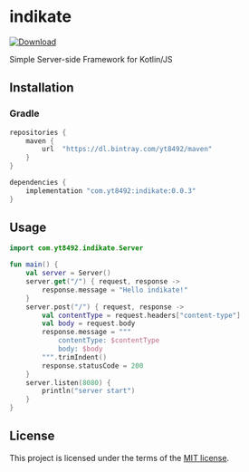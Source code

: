 # indikate
[ ![Download](https://api.bintray.com/packages/yt8492/maven/indikate/images/download.svg?version=0.0.3) ](https://bintray.com/yt8492/maven/indikate/0.0.3/link)

Simple Server-side Framework for Kotlin/JS

## Installation

### Gradle

```groovy
repositories {
    maven {
        url  "https://dl.bintray.com/yt8492/maven" 
    }
}

dependencies {
    implementation "com.yt8492:indikate:0.0.3"
}
```

## Usage

```kotlin
import com.yt8492.indikate.Server

fun main() {
    val server = Server()
    server.get("/") { request, response ->
        response.message = "Hello indikate!"
    }
    server.post("/") { request, response ->
        val contentType = request.headers["content-type"]
        val body = request.body
        response.message = """
            contentType: $contentType
            body: $body
        """.trimIndent()
        response.statusCode = 200
    }
    server.listen(8080) {
        println("server start")
    }
}
```

## License

This project is licensed under the terms of the [MIT license](/LICENSE).